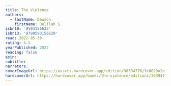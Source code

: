 ```yaml
---
title: The Violence
authors:
  - lastName: Dawson
    firstName: Delilah S.
isbn10: '0593156625'
isbn13: '9780593156629'
read: 2022-05-30
rating: 4.5
yearPublished: 2022
reading: false
asin:
subtitle:
narrators:
coverImageUrl: https://assets.hardcover.app/edition/30394776/3c0029a2ef430e1a2364e7cb6995edc4751a2913.jpeg
hardcoverUrl: https://hardcover.app/books/the-violence/editions/30394776
---
```

